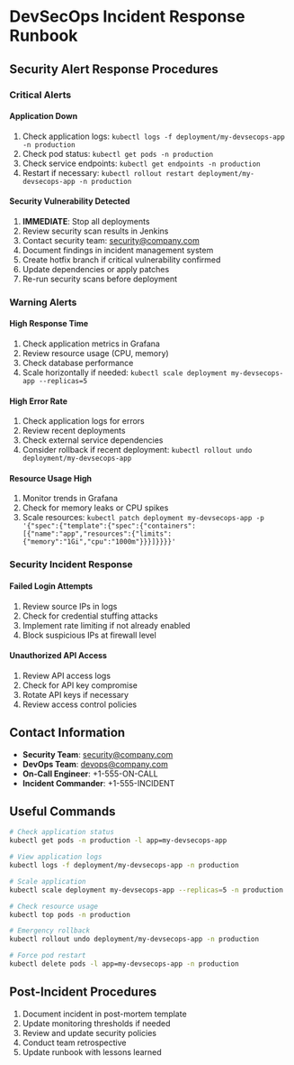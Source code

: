 
# DevSecOps Incident Response Runbook

## Security Alert Response Procedures

### Critical Alerts

#### Application Down
1. Check application logs: `kubectl logs -f deployment/my-devsecops-app -n production`
2. Check pod status: `kubectl get pods -n production`
3. Check service endpoints: `kubectl get endpoints -n production`
4. Restart if necessary: `kubectl rollout restart deployment/my-devsecops-app -n production`

#### Security Vulnerability Detected
1. **IMMEDIATE**: Stop all deployments
2. Review security scan results in Jenkins
3. Contact security team: security@company.com
4. Document findings in incident management system
5. Create hotfix branch if critical vulnerability confirmed
6. Update dependencies or apply patches
7. Re-run security scans before deployment

### Warning Alerts

#### High Response Time
1. Check application metrics in Grafana
2. Review resource usage (CPU, memory)
3. Check database performance
4. Scale horizontally if needed: `kubectl scale deployment my-devsecops-app --replicas=5`

#### High Error Rate
1. Check application logs for errors
2. Review recent deployments
3. Check external service dependencies
4. Consider rollback if recent deployment: `kubectl rollout undo deployment/my-devsecops-app`

#### Resource Usage High
1. Monitor trends in Grafana
2. Check for memory leaks or CPU spikes
3. Scale resources: `kubectl patch deployment my-devsecops-app -p '{"spec":{"template":{"spec":{"containers":[{"name":"app","resources":{"limits":{"memory":"1Gi","cpu":"1000m"}}}]}}}}'`

### Security Incident Response

#### Failed Login Attempts
1. Review source IPs in logs
2. Check for credential stuffing attacks
3. Implement rate limiting if not already enabled
4. Block suspicious IPs at firewall level

#### Unauthorized API Access
1. Review API access logs
2. Check for API key compromise
3. Rotate API keys if necessary
4. Review access control policies

## Contact Information

- **Security Team**: security@company.com
- **DevOps Team**: devops@company.com
- **On-Call Engineer**: +1-555-ON-CALL
- **Incident Commander**: +1-555-INCIDENT

## Useful Commands

```bash
# Check application status
kubectl get pods -n production -l app=my-devsecops-app

# View application logs
kubectl logs -f deployment/my-devsecops-app -n production

# Scale application
kubectl scale deployment my-devsecops-app --replicas=5 -n production

# Check resource usage
kubectl top pods -n production

# Emergency rollback
kubectl rollout undo deployment/my-devsecops-app -n production

# Force pod restart
kubectl delete pods -l app=my-devsecops-app -n production
```

## Post-Incident Procedures

1. Document incident in post-mortem template
2. Update monitoring thresholds if needed
3. Review and update security policies
4. Conduct team retrospective
5. Update runbook with lessons learned
